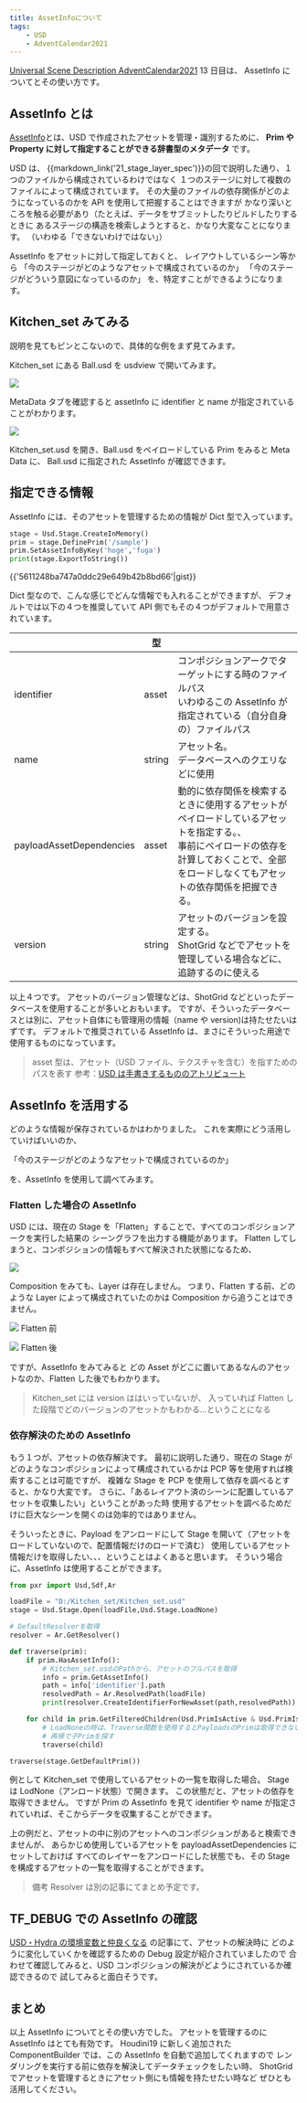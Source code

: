 ```yaml
---
title: AssetInfoについて
tags:
    - USD
    - AdventCalendar2021
---
```


[Universal Scene Description AdventCalendar2021](https://qiita.com/advent-calendar/2021/usd) 13 日目は、
AssetInfo についてとその使い方です。

## AssetInfo とは

[AssetInfo](https://graphics.pixar.com/usd/release/glossary.html#usdglossary-assetinfo)とは、USD で作成されたアセットを管理・識別するために、
**Prim や Property に対して指定することができる辞書型のメタデータ** です。

USD は、 {{markdown_link('21_stage_layer_spec')}}の回で説明した通り、１つのファイルから構成されているわけではなく
１つのステージに対して複数のファイルによって構成されています。
その大量のファイルの依存関係がどのようになっているのかを API を使用して把握することはできますが
かなり深いところを触る必要があり（たとえば、データをサブミットしたりビルドしたりするときに
あるステージの構造を検索しようとすると、かなり大変なことになります。
（いわゆる「できないわけではない」）

AssetInfo をアセットに対して指定しておくと、
レイアウトしているシーン等から
「今のステージがどのようなアセットで構成されているのか」
「今のステージがどういう意図になっているのか」
を、特定すことができるようになります。

## Kitchen_set みてみる

説明を見てもピンとこないので、具体的な例をまず見てみます。

Kitchen_set にある Ball.usd を usdview で開いてみます。

![](https://gyazo.com/1d050ae2719eeeba4d00f5e46976a4d8.png)

MetaData タブを確認すると assetInfo に identifier と name が指定されていることがわかります。

![](https://gyazo.com/599388099f37306efc11461c98119b78.png)

Kitchen_set.usd を開き、Ball.usd をペイロードしている Prim をみると
Meta Data に、 Ball.usd に指定された AssetInfo が確認できます。

## 指定できる情報

AssetInfo には、そのアセットを管理するための情報が Dict 型で入っています。

```python
stage = Usd.Stage.CreateInMemory()
prim = stage.DefinePrim('/sample')
prim.SetAssetInfoByKey('hoge','fuga')
print(stage.ExportToString())
```

{{'5611248ba747a0ddc29e649b42b8bd66'|gist}}

Dict 型なので、こんな感じでどんな情報でも入れることができますが、
デフォルトでは以下の４つを推奨していて
API 側でもその４つがデフォルトで用意されています。

|                          | 型     |                                                                                                                                                                                                |
| ------------------------ | ------ | ---------------------------------------------------------------------------------------------------------------------------------------------------------------------------------------------- |
| identifier               | asset  | コンポジションアークでターゲットにする時のファイルパス<br>いわゆるこの AssetInfo が指定されている（自分自身の）ファイルパス                                                                    |
| name                     | string | アセット名。<br>データベースへのクエリなどに使用                                                                                                                                               |
| payloadAssetDependencies | asset  | 動的に依存関係を検索するときに使用するアセットがペイロードしているアセットを指定する。、<br>事前にペイロードの依存を計算しておくことで、全部をロードしなくてもアセットの依存関係を把握できる。 |
| version                  | string | アセットのバージョンを設定する。<br>ShotGrid などでアセットを管理している場合などに、追跡するのに使える                                                                                        |

以上４つです。
アセットのバージョン管理などは、ShotGrid などといったデータベースを使用することが多いとおもいます。
ですが、そういったデータベースとは別に、アセット自体にも管理用の情報（name や version)は持たせたいはずです。
デフォルトで推奨されている AssetInfo は、まさにそういった用途で使用するものになっています。

> asset 型は、アセット（USD ファイル、テクスチャを含む）を指すためのパスを表す
> 参考：[USD は手書きするもののアトリビュート](https://qiita.com/takahito-tejima/items/ee0332bfb5c9baed3b09#%E3%82%A2%E3%83%88%E3%83%AA%E3%83%93%E3%83%A5%E3%83%BC%E3%83%88)

## AssetInfo を活用する

どのような情報が保存されているかはわかりました。
これを実際にどう活用していけばいいのか、

「今のステージがどのようなアセットで構成されているのか」

を、AssetInfo を使用して調べてみます。

### Flatten した場合の AssetInfo

USD には、現在の Stage を「Flatten」することで、すべてのコンポジションアークを実行した結果の
シーングラフを出力する機能があります。
Flatten してしまうと、コンポジションの情報もすべて解決された状態になるため、

![](https://gyazo.com/82d53c910005559e69c338d092d3b0b4.png)

Composition をみても、Layer は存在しません。
つまり、Flatten する前、どのような Layer によって構成されていたのかは
Composition から追うことはできません。

![](https://gyazo.com/8a37db52b438ecc1f7bd00e780f63249.png)
Flatten 前

![](https://gyazo.com/5c2847686be38266b7376602140ff26b.png)
Flatten 後

ですが、AssetInfo をみてみると
どの Asset がどこに置いてあるなんのアセットなのか、Flatten した後でもわかります。

> Kitchen_set には version ははいっていないが、
> 入っていれば Flatten した段階でどのバージョンのアセットかもわかる...ということになる

### 依存解決のための AssetInfo

もう１つが、アセットの依存解決です。
最初に説明した通り、現在の Stage がどのようなコンポジションによって構成されているかは
PCP 等を使用すれば検索することは可能ですが、
複雑な Stage を PCP を使用して依存を調べるとすると、かなり大変です。
さらに、「あるレイアウト済のシーンに配置しているアセットを収集したい」ということがあった時
使用するアセットを調べるためだけに巨大なシーンを開くのは効率的ではありません。

そういったときに、Payload をアンロードにして Stage を開いて（アセットをロードしていないので、配置情報だけのロードで済む）
使用しているアセット情報だけを取得したい、、、ということはよくあると思います。
そういう場合に、AssetInfo は使用することができます。

```python
from pxr import Usd,Sdf,Ar

loadFile = "D:/Kitchen_set/Kitchen_set.usd"
stage = Usd.Stage.Open(loadFile,Usd.Stage.LoadNone)

# DefaultResolverを取得
resolver = Ar.GetResolver()

def traverse(prim):
    if prim.HasAssetInfo():
        # Kitchen_set.usdのPathから、アセットのフルパスを取得
        info = prim.GetAssetInfo()
        path = info['identifier'].path
        resolvedPath = Ar.ResolvedPath(loadFile)
        print(resolver.CreateIdentifierForNewAsset(path,resolvedPath))

    for child in prim.GetFilteredChildren(Usd.PrimIsActive & Usd.PrimIsDefined & ~Usd.PrimIsAbstract):
        # LoadNoneの時は、Traverse関数を使用するとPayloadsのPrimは取得できないので
        # 再帰で子Primを探す
        traverse(child)

traverse(stage.GetDefaultPrim())
```

例として Kitchen_set で使用しているアセットの一覧を取得した場合。
Stage は LodNone（アンロード状態）で開きます。
この状態だと、アセットの依存を取得できません。
ですが Prim の AssetInfo を見て identifier や name が指定されていれば、そこからデータを収集することができます。

上の例だと、アセットの中に別のアセットへのコンポジションがあると検索できませんが、
あらかじめ使用しているアセットを payloadAssetDependencies にセットしておけば
すべてのレイヤーをアンロードにした状態でも、その Stage を構成するアセットの一覧を取得することができます。

> 備考
> Resolver は別の記事にてまとめ予定です。

## TF_DEBUG での AssetInfo の確認

[USD・Hydra の環境変数と仲良くなる](https://qiita.com/takahito-tejima/items/c065c7cd5c3a7abe14f1#tf_debugsdf_asset) の記事にて、アセットの解決時に
どのように変化していくかを確認するための Debug 設定が紹介されていましたので
合わせて確認してみると、USD コンポジションの解決がどようにされているか確認できるので
試してみると面白そうです。

## まとめ

以上 AssetInfo についてとその使い方でした。
アセットを管理するのに AssetInfo はとても有効です。
Houdini19 に新しく追加された ComponentBuilder では、この AssetInfo を自動で追加してくれますので
レンダリングを実行する前に依存を解決してデータチェックをしたい時、
ShotGrid でアセットを管理するときにアセット側にも情報を持たせたい時など
ぜひとも活用してください。
